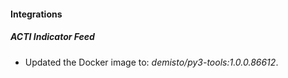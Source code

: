 #### Integrations
##### ACTI Indicator Feed
- Updated the Docker image to: *demisto/py3-tools:1.0.0.86612*.
